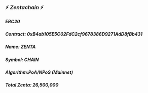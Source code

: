 ### :zap: *Zentachain* :zap:

##### *ERC20*
##### *Contract: 0xB4ab105E5C02FdC2cf9678386D9271AdD8fBb431*
##### *Name: ZENTA* 
##### *Symbol: CHAIN*
##### *Algorithm:PoA/NPoS* (Mainnet)
##### *Total Zenta: 26,500,000*
